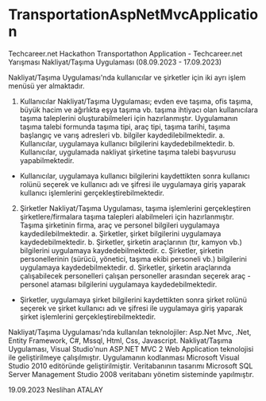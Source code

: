 # TransportationAspNetMvcApplication
Techcareer.net Hackathon Transportathon Application - Techcareer.net Yarışması Nakliyat/Taşıma Uygulaması (08.09.2023 - 17.09.2023)

Nakliyat/Taşıma Uygulaması'nda kullanıcılar ve şirketler için iki ayrı işlem menüsü yer almaktadır.

1. Kullanıcılar
Nakliyat/Taşıma Uygulaması; evden eve taşıma, ofis taşıma, büyük hacim ve ağırlıkta eşya taşıma vb. taşıma ihtiyacı olan
kullanıcılara taşıma taleplerini oluşturabilmeleri için hazırlanmıştır.
Uygulamanın taşıma talebi formunda taşıma tipi, araç tipi, taşıma tarihi, taşıma başlangıç ve varış adresleri vb. bilgiler kaydedilebilmektedir.
  a. Kullanıcılar, uygulamaya kullanıcı bilgilerini kaydedebilmektedir.
  b. Kullanıcılar, uygulamada nakliyat şirketine taşıma talebi başvurusu yapabilmektedir.
* Kullanıcılar, uygulamaya kullanıcı bilgilerini kaydettikten sonra kullanıcı rolünü seçerek ve kullanıcı adı ve şifresi ile uygulamaya
giriş yaparak kullanıcı işlemlerini gerçekleştirebilmektedir.

2. Şirketler
Nakliyat/Taşıma Uygulaması, taşıma işlemlerini gerçekleştiren şirketlere/firmalara taşıma talepleri alabilmeleri için hazırlanmıştır.
Taşıma şirketinin firma, araç ve personel bilgileri uygulamaya kaydedilebilmektedir.
   a. Şirketler, şirket bilgilerini uygulamaya kaydedebilmektedir.
   b. Şirketler, şirketin araçlarının (tır, kamyon vb.) bilgilerini uygulamaya kaydedebilmektedir.
   c. Şirketler, şirketin personellerinin (sürücü, yönetici, taşıma ekibi personeli vb.) bilgilerini uygulamaya kaydedebilmektedir.
   d. Şirketler, şirketin araçlarında çalışabilecek personelleri çalışan personeller arasından seçerek
   araç - personel ataması bilgilerini uygulamaya kaydedebilmektedir.
* Şirketler, uygulamaya şirket bilgilerini kaydettikten sonra şirket rolünü seçerek ve şirket kullanıcı adı ve şifresi ile uygulamaya
giriş yaparak şirket işlemlerini gerçekleştirebilmektedir.

Nakliyat/Taşıma Uygulaması'nda kullanılan teknolojiler: Asp.Net Mvc, .Net, Entity Framework, C#, Mssql, Html, Css, Javascript.
Nakliyat/Taşıma Uygulaması, Visual Studio'nun ASP.NET MVC 2 Web Application teknolojisi ile geliştirilmeye çalışılmıştır.
Uygulamanın kodlanması Microsoft Visual Studio 2010 editöründe geliştirilmiştir.
Veritabanının tasarımı Microsoft SQL Server Management Studio 2008 veritabanı yönetim sisteminde yapılmıştır.

19.09.2023
Neslihan ATALAY
